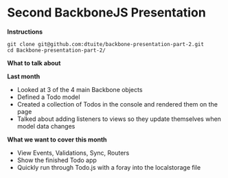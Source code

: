 # Second BackboneJS Presentation

**Instructions**  
```
git clone git@github.com:dtuite/backbone-presentation-part-2.git  
cd Backbone-presentation-part-2/
```

**What to talk about**  

**Last month**  
 - Looked at 3 of the 4 main Backbone objects
 - Defined a Todo model
 - Created a collection of Todos in the console and rendered them on the page
 - Talked about adding listeners to views so they update themselves when
   model data changes

**What we want to cover this month**  
 - View Events, Validations, Sync, Routers
 - Show the finished Todo app
 - Quickly run through Todo.js with a foray into the localstorage file
